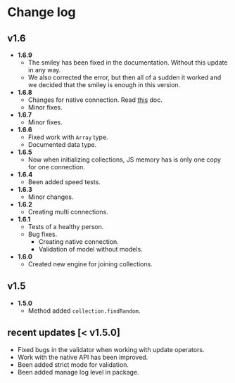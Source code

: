 # Change log 

## v1.6
- **1.6.9**
  - The smiley has been fixed in the documentation. Without this update in any way.
  - We also corrected the error, but then all of a sudden it worked and we decided that the smiley is enough in this version.
- **1.6.8**
  - Changes for native connection. Read [this](https://github.com/deviun/just-mongo/blob/master/docs/native-connection.md) doc.
  - Minor fixes.
- **1.6.7**
  - Minor fixes.
- **1.6.6**
  - Fixed work with `Array` type.
  - Documented data type.
- **1.6.5**
  - Now when initializing collections, JS memory has is only one copy for one connection.
- **1.6.4**
  - Been added speed tests.
- **1.6.3**
  - Minor changes.
- **1.6.2**
  - Creating multi connections.
- **1.6.1**
  - Tests of a healthy person.
  - Bug fixes.
    - Creating native connection.
    - Validation of model without models.
- **1.6.0**
  - Created new engine for joining collections.

## v1.5

- **1.5.0**
  - Method added `collection.findRandom`.


## recent updates [< v1.5.0]
- Fixed bugs in the validator when working with update operators.
- Work with the native API has been improved.
- Been added strict mode for validation.
- Been added manage log level in package.